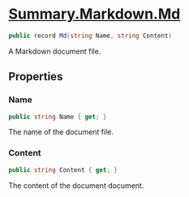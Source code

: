 # [Summary.Markdown.Md](../src/Plugins/Markdown/Md.cs#L7)
```cs
public record Md(string Name, string Content)
```

A Markdown document file.

## Properties
### Name
```cs
public string Name { get; }
```

The name of the document file.

### Content
```cs
public string Content { get; }
```

The content of the document document.

